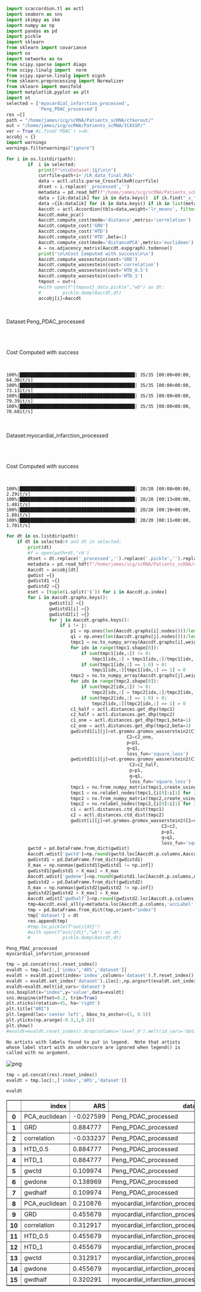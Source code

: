 ```python
import scaccordion.tl as actl
import seaborn as sns
import skimpy as skm
import numpy as np
import pandas as pd
import pickle
import sklearn
from sklearn import covariance
import os
import networkx as nx
from scipy.sparse import diags
from scipy.linalg import  norm
from scipy.sparse.linalg import eigsh
from sklearn.preprocessing import Normalizer
from sklearn import manifold
import matplotlib.pyplot as plt
import ot
selected = ['myocardial_infarction_processed',
            'Peng_PDAC_processed']
res =[]
path = "/home/james/icg/scRNA/Patients_scRNA/ctkerout/"
out = "/home/james/icg/scRNA/Patients_scRNA/ICASSP/"
ver = True #i.find('PDAC') >=0:
accobj = {}
import warnings
warnings.filterwarnings("ignore")
```


```python
for i in os.listdir(path):
        if  i in selected:
            print(f"\n\nDataset:{i}\n\n")
            currfile=path+i+'/LR_data_final.Rds'
            data = actl.utils.parse_CrossTalkeR(currfile)
            dtset = i.replace('_processed','')
            metadata = pd.read_hdf(f"/home/james/icg/scRNA/Patients_scRNA/data/metadata/{dtset}_metaacc.h5ad")
            data = {ik:data[ik] for ik in data.keys()  if ik.find("_x_") < 0 }
            data ={ik:data[ik] for ik in data.keys() if ik in list(metadata.index)}
            Aaccdt = actl.Accordion(tbls=data,weight='lr_means', filter=0.2)
            Aaccdt.make_pca()
            Aaccdt.compute_cost(mode='distance',metric='correlation')
            Aaccdt.compute_cost('GRD')
            Aaccdt.compute_cost('HTD')
            Aaccdt.compute_cost('HTD',beta=1)
            Aaccdt.compute_cost(mode='distancePCA',metric='euclidean')
            A = nx.adjacency_matrix(Aaccdt.expgraph).todense()
            print('\n\nCost Computed with success\n\n')
            Aaccdt.compute_wassestein(cost='GRD')
            Aaccdt.compute_wassestein(cost='correlation')
            Aaccdt.compute_wassestein(cost='HTD_0.5')
            Aaccdt.compute_wassestein(cost='HTD_1')
            tmpout = out+i
            #with open(f"{tmpout}_data.pickle","wb") as dt:
            #        pickle.dump(Aaccdt,dt)
            accobj[i]=Aaccdt
   
```


​    
    Dataset:Peng_PDAC_processed


​    
​    
​    
    Cost Computed with success


​    


    100%|███████████████████████████████████████████| 35/35 [00:00<00:00, 64.30it/s]
    100%|███████████████████████████████████████████| 35/35 [00:00<00:00, 73.13it/s]
    100%|███████████████████████████████████████████| 35/35 [00:00<00:00, 79.39it/s]
    100%|███████████████████████████████████████████| 35/35 [00:00<00:00, 70.68it/s]


​    
​    
    Dataset:myocardial_infarction_processed


​    
​    
​    
    Cost Computed with success


​    


    100%|███████████████████████████████████████████| 20/20 [00:08<00:00,  2.29it/s]
    100%|███████████████████████████████████████████| 20/20 [00:13<00:00,  1.48it/s]
    100%|███████████████████████████████████████████| 20/20 [00:10<00:00,  1.88it/s]
    100%|███████████████████████████████████████████| 20/20 [00:11<00:00,  1.70it/s]



```python
for dt in os.listdir(path):
    if dt in selected:# and dt in selected: 
        print(dt)
        #f = open(path+dt,'rb')
        dtset = dt.replace('_processed','').replace('.pickle','').replace('_data','')
        metadata = pd.read_hdf(f"/home/james/icg/scRNA/Patients_scRNA/data/metadata/{dtset}_metaacc.h5ad")
        Aaccdt = accobj[dt]
        gwdist ={}
        gwdistd1 ={}
        gwdistd2 ={}
        eset = [tuple(i.split('$')) for i in Aaccdt.p.index]
        for i in Aaccdt.graphs.keys():
                gwdist[i] ={}
                gwdistd1[i] ={}
                gwdistd2[i] ={}
                for j in Aaccdt.graphs.keys():
                    if i != j:
                        p1 = np.ones(len(Aaccdt.graphs[i].nodes()))/len(Aaccdt.graphs[i].nodes())
                        q1 = np.ones(len(Aaccdt.graphs[j].nodes()))/len(Aaccdt.graphs[j].nodes())
                        tmpc1 = nx.to_numpy_array(Aaccdt.graphs[i],weight='lr_means')
                        for idx in range(tmpc1.shape[0]):
                            if sum(tmpc1[idx,:]) != 0: 
                                tmpc1[idx,:] = tmpc1[idx,:]/tmpc1[idx,:].sum()
                            if sum(tmpc1[idx,:] == 1.0) > 0:
                                tmpc1[idx,:][tmpc1[idx,:] == 1] = 0
                        tmpc2 = nx.to_numpy_array(Aaccdt.graphs[j],weight='lr_means')
                        for idx in range(tmpc2.shape[0]):
                            if sum(tmpc2[idx,:]) != 0: 
                                tmpc2[idx,:] = tmpc2[idx,:]/tmpc2[idx,:].sum()
                            if sum(tmpc2[idx,:] == 1.0) > 0:
                                tmpc2[idx,:][tmpc2[idx,:] == 1] = 0
                        c1_half = actl.distances.get_dhp(tmpc1)
                        c2_half = actl.distances.get_dhp(tmpc2)
                        c1_one = actl.distances.get_dhp(tmpc1,beta=1)
                        c2_one = actl.distances.get_dhp(tmpc2,beta=1)
                        gwdistd1[i][j]=ot.gromov.gromov_wasserstein2(C1=c1_one,
                                             C2=c2_one,
                                             p=p1,
                                             q=q1,
                                             loss_fun='square_loss')
                        gwdistd2[i][j]=ot.gromov.gromov_wasserstein2(C1=c1_half,
                                              C2=c2_half,
                                              p=p1,
                                              q=q1,
                                              loss_fun='square_loss')
                        tmpc1 = nx.from_numpy_matrix(tmpc1,create_using=nx.DiGraph)
                        tmpc1 = nx.relabel_nodes(tmpc1,{i[0]:i[1] for i in enumerate(Aaccdt.graphs[i])})
                        tmpc2 = nx.from_numpy_matrix(tmpc2,create_using=nx.DiGraph)
                        tmpc2 = nx.relabel_nodes(tmpc2,{i[0]:i[1] for i in enumerate(Aaccdt.graphs[j])})
                        c1 = actl.distances.ctd_dist(tmpc1)
                        c2 = actl.distances.ctd_dist(tmpc2)
                        gwdist[i][j]=ot.gromov.gromov_wasserstein2(C1=c1,
                                                          C2=c2,
                                                          p=p1,
                                                          q=q1,
                                                          loss_fun='square_loss')                
        gwctd = pd.DataFrame.from_dict(gwdist)
        Aaccdt.wdist['gwctd']=np.round(gwctd.loc[Aaccdt.p.columns,Aaccdt.p.columns].fillna(0),5)
        gwdistd1 = pd.DataFrame.from_dict(gwdistd1)
        X_max = np.nanmax(gwdistd1[gwdistd1 != np.inf])
        gwdistd1[gwdistd1 > X_max] = X_max
        Aaccdt.wdist['gwdone']=np.round(gwdistd1.loc[Aaccdt.p.columns,Aaccdt.p.columns].fillna(0),5)
        gwdistd2 = pd.DataFrame.from_dict(gwdistd2)
        X_max = np.nanmax(gwdistd2[gwdistd2 != np.inf])
        gwdistd2[gwdistd2 > X_max] = X_max
        Aaccdt.wdist['gwdhalf']=np.round(gwdistd2.loc[Aaccdt.p.columns,Aaccdt.p.columns].fillna(0),5)
        tmp=Aaccdt.eval_all(y=metadata.loc[Aaccdt.p.columns,'accLabel'])
        tmp = pd.DataFrame.from_dict(tmp,orient="index")
        tmp['dataset'] = dt
        res.append(tmp)
        #tmp.to_pickle(f"out/{dt}")
        #with open(f"out/{dt}","wb") as dt:
        #            pickle.dump(Aaccdt,dt)
```

    Peng_PDAC_processed
    myocardial_infarction_processed



```python
tmp = pd.concat(res).reset_index()
evaldt = tmp.loc[:,['index','ARS','dataset']]
evaldt = evaldt.pivot(index='index',columns='dataset').T.reset_index().drop(columns='level_0')
evaldt = evaldt.set_index('dataset').iloc[:,np.argsort(evaldt.set_index('dataset').mean())].reset_index()
evaldt=evaldt.melt(id_vars='dataset')
sns.boxplot(x="index",y='value',data=evaldt)
sns.despine(offset=0.2, trim=True)
plt.xticks(rotation=45, ha='right')
plt.title("ARI")
plt.legend(loc='center left', bbox_to_anchor=(1, 0.5))
plt.yticks(np.arange(-0.3,1,0.2))
plt.show()
#evaldt=evaldt.reset_index().drop(columns='level_0').melt(id_vars='dataset')
```

    No artists with labels found to put in legend.  Note that artists whose label start with an underscore are ignored when legend() is called with no argument.




![png](./Run_scACCorDiON/output_3_1.png)
    



```python
tmp = pd.concat(res).reset_index()
evaldt = tmp.loc[:,['index','ARS','dataset']]
```


```python
evaldt
```




<div>
<style scoped>
    .dataframe tbody tr th:only-of-type {
        vertical-align: middle;
    }

    .dataframe tbody tr th {
        vertical-align: top;
    }
    
    .dataframe thead th {
        text-align: right;
    }
</style>
<table border="1" class="dataframe">
  <thead>
    <tr style="text-align: right;">
      <th></th>
      <th>index</th>
      <th>ARS</th>
      <th>dataset</th>
    </tr>
  </thead>
  <tbody>
    <tr>
      <th>0</th>
      <td>PCA_euclidean</td>
      <td>-0.027599</td>
      <td>Peng_PDAC_processed</td>
    </tr>
    <tr>
      <th>1</th>
      <td>GRD</td>
      <td>0.884777</td>
      <td>Peng_PDAC_processed</td>
    </tr>
    <tr>
      <th>2</th>
      <td>correlation</td>
      <td>-0.033237</td>
      <td>Peng_PDAC_processed</td>
    </tr>
    <tr>
      <th>3</th>
      <td>HTD_0.5</td>
      <td>0.884777</td>
      <td>Peng_PDAC_processed</td>
    </tr>
    <tr>
      <th>4</th>
      <td>HTD_1</td>
      <td>0.884777</td>
      <td>Peng_PDAC_processed</td>
    </tr>
    <tr>
      <th>5</th>
      <td>gwctd</td>
      <td>0.109974</td>
      <td>Peng_PDAC_processed</td>
    </tr>
    <tr>
      <th>6</th>
      <td>gwdone</td>
      <td>0.138969</td>
      <td>Peng_PDAC_processed</td>
    </tr>
    <tr>
      <th>7</th>
      <td>gwdhalf</td>
      <td>0.109974</td>
      <td>Peng_PDAC_processed</td>
    </tr>
    <tr>
      <th>8</th>
      <td>PCA_euclidean</td>
      <td>0.210876</td>
      <td>myocardial_infarction_processed</td>
    </tr>
    <tr>
      <th>9</th>
      <td>GRD</td>
      <td>0.455679</td>
      <td>myocardial_infarction_processed</td>
    </tr>
    <tr>
      <th>10</th>
      <td>correlation</td>
      <td>0.312917</td>
      <td>myocardial_infarction_processed</td>
    </tr>
    <tr>
      <th>11</th>
      <td>HTD_0.5</td>
      <td>0.455679</td>
      <td>myocardial_infarction_processed</td>
    </tr>
    <tr>
      <th>12</th>
      <td>HTD_1</td>
      <td>0.455679</td>
      <td>myocardial_infarction_processed</td>
    </tr>
    <tr>
      <th>13</th>
      <td>gwctd</td>
      <td>0.312917</td>
      <td>myocardial_infarction_processed</td>
    </tr>
    <tr>
      <th>14</th>
      <td>gwdone</td>
      <td>0.455679</td>
      <td>myocardial_infarction_processed</td>
    </tr>
    <tr>
      <th>15</th>
      <td>gwdhalf</td>
      <td>0.320291</td>
      <td>myocardial_infarction_processed</td>
    </tr>
  </tbody>
</table>
</div>

